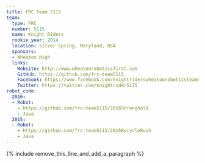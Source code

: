 ```yaml
---
title: FRC Team 5115
team:
  type: FRC
  number: 5115
  name: Knight Riders
  rookie_year: 2014
  location: Silver Spring, Maryland, USA
  sponsors:
  - Wheaton High
  links:
    Website: http://www.wheatonroboticsfirst.com
    GitHub: https://github.com/frc-team5115
    Facebook: https://www.facebook.com/knightriderswheatonroboticsteam5115
    Twitter: https://twitter.com/knightrider5115
robot_code:
  2016:
  - Robot:
    - https://github.com/frc-team5115/2016Stronghold
    - Java
  2015:
  - Robot:
    - https://github.com/frc-team5115/2015RecycleRush
    - Java
---
```


{% include remove_this_line_and_add_a_paragraph %}